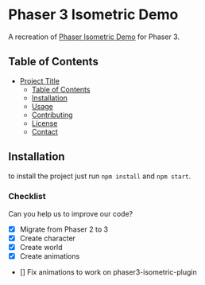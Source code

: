 # Phaser 3 Isometric Demo

A recreation of [Phaser Isometric Demo](https://github.com/mmermerkaya/phaser-isometric-demo) for Phaser 3.

## Table of Contents

- [Project Title](#project-title)
    - [Table of Contents](#table-of-contents)
    - [Installation](#installation)
    - [Usage](#usage)
    - [Contributing](#contributing)
    - [License](#license)
    - [Contact](#contact)

## Installation

to install the project just run `npm install` and  `npm start`.


### Checklist

Can you help us to improve our code?

- [x] Migrate from Phaser 2 to 3
- [x] Create character
- [x] Create world
- [x] Create animations
- [] Fix animations to work on phaser3-isometric-plugin